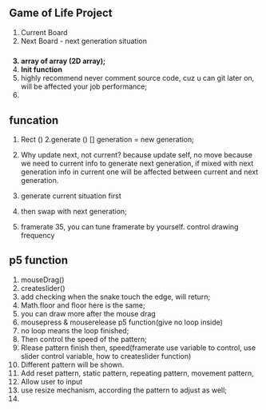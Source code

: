 ## Game of Life Project ##
1. Current Board
2. Next Board - next generation situation
   <h5><b>
3. array of array (2D array);
4. Init function </b>
5. highly recommend never comment source code, cuz u can git later on, will be affected your job performance;
6. 
## funcation ##
   1. Rect ()
   2.generate ()
    [] generation = new generation;

3. Why update next, not current? because update self, no move
   because we need to current info to generate next generation, if mixed with next generation info in current one will be affected between current and next generation.

4. generate current situation first
5. then swap with next generation;
5. framerate 35, you can tune framerate by yourself. control drawing frequency

## p5 function ##
1. mouseDrag()
2. createslider()
3. add checking when the snake touch the edge, will return;
4. Math.floor and floor here is the same;
5. you can draw more after the mouse drag
6. mousepress & mouserelease p5 function(give no loop inside)
7. no loop means the loop finished;
8. Then control the speed of the pattern;
9. Rlease pattern finish then, speed(framerate use variable to control, use slider control variable, how to createslider function)
10. Different pattern will be shown.
11. Add reset pattern, static pattern, repeating pattern, movement pattern, 
12. Allow user to input 
13. use resize mechanism, according the pattern to adjust as well;
14. 